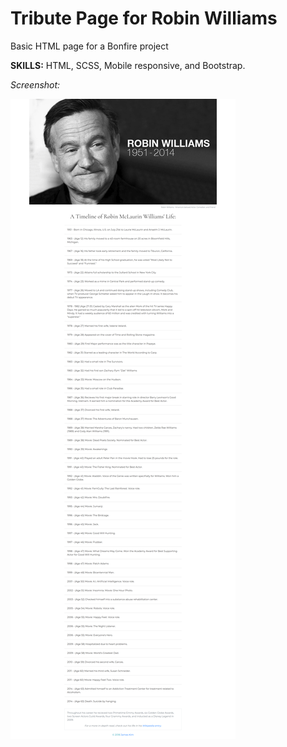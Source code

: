 # Tribute Page for Robin Williams

Basic HTML page for a Bonfire project

**SKILLS:** HTML, SCSS, Mobile responsive, and Bootstrap.

*Screenshot:*

![alt text](https://raw.githubusercontent.com/JamesScript7/tribute-page-robbin-williams/master/images/robin-screenshot.png)
